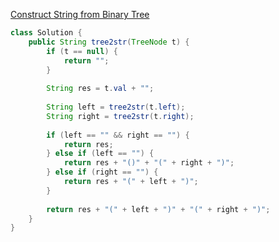 [Construct String from Binary Tree](https://leetcode.com/problems/construct-string-from-binary-tree/description/)

```java
class Solution {
    public String tree2str(TreeNode t) {
        if (t == null) {
            return "";
        }
        
        String res = t.val + "";
        
        String left = tree2str(t.left);
        String right = tree2str(t.right);
        
        if (left == "" && right == "") {
            return res;
        } else if (left == "") {
            return res + "()" + "(" + right + ")";
        } else if (right == "") {
            return res + "(" + left + ")";
        }
        
        return res + "(" + left + ")" + "(" + right + ")";
    }
}
```
